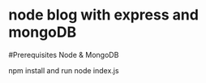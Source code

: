 # node blog with express and mongoDB
#Prerequisites Node & MongoDB

npm install and run node index.js

